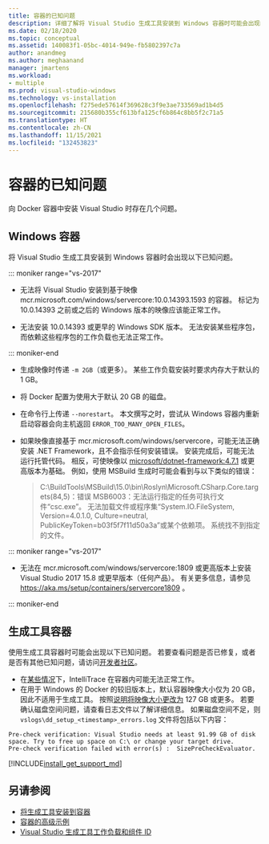 ```yaml
---
title: 容器的已知问题
description: 详细了解将 Visual Studio 生成工具安装到 Windows 容器时可能会出现的已知问题。
ms.date: 02/18/2020
ms.topic: conceptual
ms.assetid: 140083f1-05bc-4014-949e-fb5802397c7a
author: anandmeg
ms.author: meghaanand
manager: jmartens
ms.workload:
- multiple
ms.prod: visual-studio-windows
ms.technology: vs-installation
ms.openlocfilehash: f275ede57614f369628c3f9e3ae733569ad1b4d5
ms.sourcegitcommit: 215680b355cf613bfa125cf6b864c8bb5f2c71a5
ms.translationtype: HT
ms.contentlocale: zh-CN
ms.lasthandoff: 11/15/2021
ms.locfileid: "132453823"
---
```

# <a name="known-issues-for-containers"></a>容器的已知问题

向 Docker 容器中安装 Visual Studio 时存在几个问题。

## <a name="windows-container"></a>Windows 容器

将 Visual Studio 生成工具安装到 Windows 容器时会出现以下已知问题。

::: moniker range="vs-2017"

* 无法将 Visual Studio 安装到基于映像 mcr.microsoft.com/windows/servercore:10.0.14393.1593 的容器。 标记为 10.0.14393 之前或之后的 Windows 版本的映像应该能正常工作。

* 无法安装 10.0.14393 或更早的 Windows SDK 版本。 无法安装某些程序包，而依赖这些程序包的工作负载也无法正常工作。

::: moniker-end

* 生成映像时传递 `-m 2GB`（或更多）。 某些工作负载安装时要求内存大于默认的 1 GB。
* 将 Docker 配置为使用大于默认 20 GB 的磁盘。
* 在命令行上传递 `--norestart`。 本文撰写之时，尝试从 Windows 容器内重新启动容器会向主机返回 `ERROR_TOO_MANY_OPEN_FILES`。
* 如果映像直接基于 mcr.microsoft.com/windows/servercore，可能无法正确安装 .NET Framework，且不会指示任何安装错误。 安装完成后，可能无法运行托管代码。 相反，可使映像以 [microsoft/dotnet-framework:4.7.1](https://hub.docker.com/r/microsoft/dotnet-framework) 或更高版本为基础。 例如，使用 MSBuild 生成时可能会看到与以下类似的错误：

  > C:\BuildTools\MSBuild\15.0\bin\Roslyn\Microsoft.CSharp.Core.targets(84,5)：错误 MSB6003：无法运行指定的任务可执行文件“csc.exe”。 无法加载文件或程序集“System.IO.FileSystem, Version=4.0.1.0, Culture=neutral, PublicKeyToken=b03f5f7f11d50a3a”或某个依赖项。 系统找不到指定的文件。

::: moniker range="vs-2017"

* 无法在 mcr.microsoft.com/windows/servercore:1809 或更高版本上安装 Visual Studio 2017 15.8 或更早版本（任何产品）。 有关更多信息，请参见 https://aka.ms/setup/containers/servercore1809 。

::: moniker-end

## <a name="build-tools-container"></a>生成工具容器

使用生成工具容器时可能会出现以下已知问题。 若要查看问题是否已修复，或者是否有其他已知问题，请访问[开发者社区](https://aka.ms/feedback/suggest?space=8)。

* 在[某些情况](https://github.com/Microsoft/vstest/issues/940)下，IntelliTrace 在容器内可能无法正常工作。
* 在用于 Windows 的 Docker 的较旧版本上，默认容器映像大小仅为 20 GB，因此不适用于生成工具。 按照[说明将映像大小更改为](/virtualization/windowscontainers/manage-containers/container-storage#storage-limits) 127 GB 或更多。
若要确认磁盘空间问题，请查看日志文件以了解详细信息。 如果磁盘空间不足，则 `vslogs\dd_setup_<timestamp>_errors.log` 文件将包括以下内容： 
```
Pre-check verification: Visual Studio needs at least 91.99 GB of disk space. Try to free up space on C:\ or change your target drive.
Pre-check verification failed with error(s) :  SizePreCheckEvaluator.
```
[!INCLUDE[install_get_support_md](includes/install_get_support_md.md)]

## <a name="see-also"></a>另请参阅

* [将生成工具安装到容器](build-tools-container.md)
* [容器的高级示例](advanced-build-tools-container.md)
* [Visual Studio 生成工具工作负载和组件 ID](workload-component-id-vs-build-tools.md)
